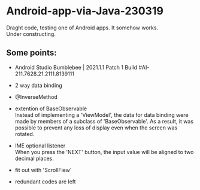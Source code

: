 # Android-app-via-Java-230319

Draght code, testing one of Android apps. It somehow works.  
Under constructing.

## Some points:
- Android Studio Bumblebee | 2021.1.1 Patch 1
Build #AI-211.7628.21.2111.8139111

- 2 way data binding
- @InverseMethod
- extention of BaseObservable  
    Instead of implementing a 'ViewModel', the data for data binding were made by members of a subclass of 'BaseObservable'.
    As a result, it was possible to prevent any loss of display even when the screen was rotated.
- IME optional listener  
    When you press the 'NEXT' button, the input value will be aligned to two decimal places.
- fit out with 'ScrollFiew'
- redundant codes are left 
